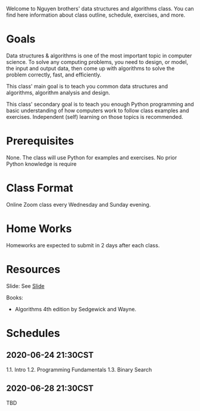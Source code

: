 Welcome to Nguyen brothers' data structures and algorithms class. You can find here information about class outline, schedule, exercises, and more.

# Goals
Data structures & algorithms is one of the most important topic in computer science. To solve any computing problems, you need to design, or model, the input and output data, then come up with algorithms to solve the problem correctly, fast, and efficiently.

This class' main goal is to teach you common data structures and algorithms, algorithm analysis and design.

This class' secondary goal is to teach you enough Python programming and basic understanding of how computers work to follow class examples and exercises. Independent (self) learning on those topics is recommended.

# Prerequisites
None. The class will use Python for examples and exercises. No prior Python knowledge is require

# Class Format
Online Zoom class every Wednesday and Sunday evening.

# Home Works
Homeworks are expected to submit in 2 days after each class.

# Resources
Slide: See [Slide](Slide.md)

Books:
- Algorithms 4th edition by Sedgewick and Wayne.


# Schedules
## 2020-06-24 21:30CST
1.1. Intro
1.2. Programming Fundamentals
1.3. Binary Search
## 2020-06-28 21:30CST
TBD
